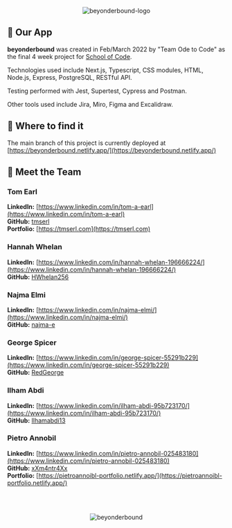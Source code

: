 <p align="center">
  <img alt="beyonderbound-logo" src="https://ik.imagekit.io/wletmmv9huf/beyonderbound_6sCbv4RPO.png?ik-sdk-version=javascript-1.4.3&updatedAt=1645615669388g" />
</p>

## 🔵 Our App

**beyonderbound** was created in Feb/March 2022 by "Team Ode to Code" as the final 4 week project for [School of Code](https://www.schoolofcode.co.uk/).

Technologies used include Next.js, Typescript, CSS modules, HTML, Node.js, Express, PostgreSQL, RESTful API.

Testing performed with Jest, Supertest, Cypress and Postman.

Other tools used include Jira, Miro, Figma and Excalidraw.

## 🔵 Where to find it

The main branch of this project is currently deployed at [https://beyonderbound.netlify.app/](https://beyonderbound.netlify.app/)

## 🔵 Meet the Team

### Tom Earl
**LinkedIn:** [https://www.linkedin.com/in/tom-a-earl](https://www.linkedin.com/in/tom-a-earl)<br />
**GitHub:** [tmserl](https://github.com/tmserl)<br />
**Portfolio:** [https://tmserl.com](https://tmserl.com)
### Hannah Whelan
**LinkedIn:** [https://www.linkedin.com/in/hannah-whelan-196666224/](https://www.linkedin.com/in/hannah-whelan-196666224/)<br />
**GitHub:** [HWhelan256](https://github.com/HWhelan256)
### Najma Elmi
**LinkedIn:** [https://www.linkedin.com/in/najma-elmi/](https://www.linkedin.com/in/najma-elmi/)<br />
**GitHub:** [najma-e](https://github.com/najma-e)
### George Spicer
**LinkedIn:** [https://www.linkedin.com/in/george-spicer-55291b229](https://www.linkedin.com/in/george-spicer-55291b229)<br />
**GitHub:** [RedGeorge](https://github.com/RedGeorge)
### Ilham Abdi
**LinkedIn:** [https://www.linkedin.com/in/ilham-abdi-95b723170/](https://www.linkedin.com/in/ilham-abdi-95b723170/)<br />
**GitHub:** [Ilhamabdi13](https://github.com/Ilhamabdi13)
### Pietro Annobil
**LinkedIn:** [https://www.linkedin.com/in/pietro-annobil-025483180](https://www.linkedin.com/in/pietro-annobil-025483180)<br />
**GitHub:** [xXm4ntr4Xx](https://github.com/xXm4ntr4Xx)<br />
**Portfolio:** [https://pietroannoibl-portfolio.netlify.app/](https://pietroannoibl-portfolio.netlify.app/)

<br />
<br />

<p align="center">
  <img alt="beyonderbound" src="https://ik.imagekit.io/wletmmv9huf/beyonderbound_Vo6t-hpcp.png?ik-sdk-version=javascript-1.4.3&updatedAt=1647996037648" />
</p>
